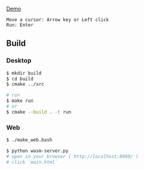 [Demo](https://doccaico.github.io/conway-raylib/)
```
Move a cursor: Arrow key or Left click
Run: Enter
```
## Build
### Desktop
```sh
$ mkdir build
$ cd build
$ cmake ../src

# run
$ make run
# or
$ cmake --build . -t run
```
### Web
```sh
$ ./make_web.bash

$ python wasm-server.py
# open in your browser ( http://localhost:8080/ )
# click `main.html`
```
